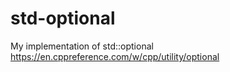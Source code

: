 # std-optional

My implementation of std::optional https://en.cppreference.com/w/cpp/utility/optional
